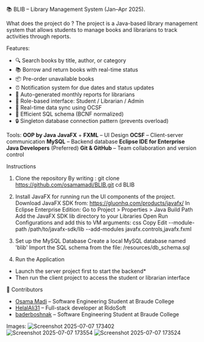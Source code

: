 📚 BLIB – Library Management System (Jan–Apr 2025).

What does the project do ? 
The project is a Java-based library management system that allows students to manage books and librarians to track activities through reports.

Features:
- 🔍 Search books by title, author, or category
- 📚 Borrow and return books with real-time status
- 📦 Pre-order unavailable books
- ⏰ Notification system for due dates and status updates
- 🧾 Auto-generated monthly reports for librarians
- 👥 Role-based interface: Student / Librarian / Admin
- 🔄 Real-time data sync using OCSF
- 💾 Efficient SQL schema (BCNF normalized)
- 🔒 Singleton database connection pattern (prevents overload)

Tools:
   **OOP by Java**
   **JavaFX** + **FXML** – UI Design
   **OCSF** – Client-server communication
   **MySQL** – Backend database
   **Eclipse IDE for Enterprise Java Developers** (Preferred)
   **Git & GitHub** – Team collaboration and version control

Instructions
  1. Clone the repository By writing : 
    git clone https://github.com/osamamadi/BLIB.git
    cd BLIB
  
  2. Install JavaFX for running run the UI components of the project.
    Download JavaFX SDK from: https://gluonhq.com/products/javafx/
    In Eclipse Enterprise Edition:
    Go to Project > Properties > Java Build Path
    Add the JavaFX SDK lib directory to your Libraries
    Open Run Configurations and add this to VM arguments:
    css Copy Edit
    --module-path /path/to/javafx-sdk/lib --add-modules javafx.controls,javafx.fxml
  
  3. Set up the MySQL Database
    Create a local MySQL database named 'blib'
    Import the SQL schema from the file:
    /resources/db_schema.sql
  
  4. Run the Application

* Launch the server project first to start the backend*
* Then run the client project to access the student or librarian interface

👥 Contributors

- [Osama Madi](https://github.com/osamamadi) – Software Engineering Student at Braude College  
- [HelalAli31](https://github.com/HelalAli31) – Full-stack developer at RidoSoft  
- [baderboshnak](https://github.com/baderboshnak) – Software Engineering Student at Braude College  

Images: 
![Screenshot 2025-07-07 173402](https://github.com/user-attachments/assets/cbe71f37-542b-44c3-a8ce-80883713420d)
![Screenshot 2025-07-07 173554](https://github.com/user-attachments/assets/99816ddf-c8f3-4db3-b62f-5b7622dd02ee)
![Screenshot 2025-07-07 173524](https://github.com/user-attachments/assets/15cb3b9a-d622-46d0-85b6-d2dd78142402)

